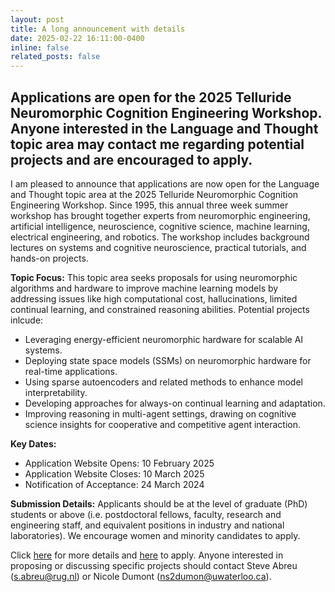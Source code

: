 ```yaml
---
layout: post
title: A long announcement with details
date: 2025-02-22 16:11:00-0400
inline: false
related_posts: false
---
```


Applications are open for the 2025 Telluride Neuromorphic Cognition Engineering Workshop. Anyone interested in the Language and Thought topic area may contact me regarding potential projects and are encouraged to apply.
---



I am pleased to announce that applications are now open for the Language and Thought topic area at the 2025 Telluride Neuromorphic Cognition Engineering Workshop. Since 1995, this annual three week summer workshop has brought together experts from neuromorphic engineering, artificial intelligence, neuroscience, cognitive science, machine learning, electrical engineering, and robotics. The workshop includes background lectures on systems and cognitive neuroscience, practical tutorials, and hands-on projects. 

**Topic Focus:** This topic area seeks proposals for using neuromorphic algorithms and hardware to improve machine learning models by addressing issues like high computational cost, hallucinations, limited continual learning, and constrained reasoning abilities. Potential projects inlcude:

<ul>
    <li>Leveraging energy-efficient neuromorphic hardware for scalable AI systems.</li>
 <li>Deploying state space models (SSMs) on neuromorphic hardware for real-time applications.</li>
<li>Using sparse autoencoders and related methods to enhance model interpretability.</li>
<li>Developing approaches for always-on continual learning and adaptation.</li>
<li>Improving reasoning in multi-agent settings, drawing on cognitive science insights for cooperative and competitive agent interaction.</li>
</ul>

**Key Dates:**
<ul>
    <li>Application Website Opens: 10 February 2025</li>
 <li>Application Website Closes: 10 March 2025</li>
<li> Notification of Acceptance: 24 March 2024</li>
</ul>

**Submission Details:** Applicants should be at the level of graduate (PhD) students or above (i.e. postdoctoral fellows, faculty, research and engineering staff, and equivalent positions in industry and national laboratories). We encourage women and minority candidates to apply. 

Click <a href="https://sites.google.com/view/telluride-2025/apply">here</a></li> for more details and <a href="https://academicjobsonline.org/ajo/jobs/29701">here</a></li> to apply.  Anyone interested in proposing or discussing specific projects should contact Steve Abreu (s.abreu@rug.nl) or Nicole Dumont (ns2dumon@uwaterloo.ca). 

